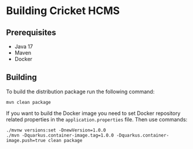 # Building Cricket HCMS

## Prerequisites

- Java 17
- Maven
- Docker 

## Building

To build the distribution package run the following command:
```shell
mvn clean package
```

If you want to build the Docker image you need to set Docker repository related properties in the `application.properties` file.
Then use commands:

```shell
./mvnw versions:set -DnewVersion=1.0.0
./mvn -Dquarkus.container-image.tag=1.0.0 -Dquarkus.container-image.push=true clean package
```